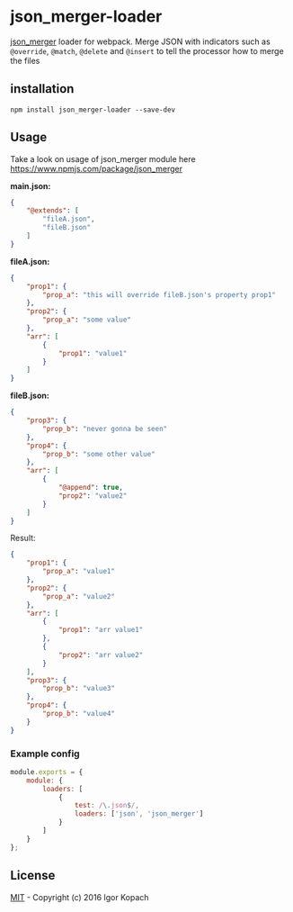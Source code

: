 # json_merger-loader
[json_merger](https://www.npmjs.com/package/json_merger) loader for webpack. Merge JSON with indicators such as `@override`, `@match`, `@delete` and `@insert` to tell the processor how to merge the files

## installation

`npm install json_merger-loader --save-dev`

## Usage

Take a look on usage of json_merger module here https://www.npmjs.com/package/json_merger

**main.json:**

```json
{
	"@extends": [
		"fileA.json",
		"fileB.json"
	]
}
```

**fileA.json:**

```json
{
	"prop1": {
		"prop_a": "this will override fileB.json's property prop1"
	},
	"prop2": {
		"prop_a": "some value"
	},
	"arr": [
		{
			"prop1": "value1"
		}
	]
}
```

**fileB.json:**

```json
{
	"prop3": {
		"prop_b": "never gonna be seen"
	},
	"prop4": {
		"prop_b": "some other value"
	},
	"arr": [
		{
			"@append": true,
			"prop2": "value2"
		}
	]
}
```

Result:

```json
{
	"prop1": {
		"prop_a": "value1"
	},
	"prop2": {
		"prop_a": "value2"
	},
	"arr": [
		{
			"prop1": "arr value1"
		},
		{
			"prop2": "arr value2"
		}
	],
	"prop3": {
		"prop_b": "value3"
	},
	"prop4": {
		"prop_b": "value4"
	}
}
```


### Example config

``` javascript
module.exports = {
	module: {
		loaders: [
			{
				test: /\.json$/,
				loaders: ['json', 'json_merger']
			}
		]
	}
};
```

## License

[MIT](http://www.opensource.org/licenses/mit-license.php) - Copyright (c) 2016 Igor Kopach
